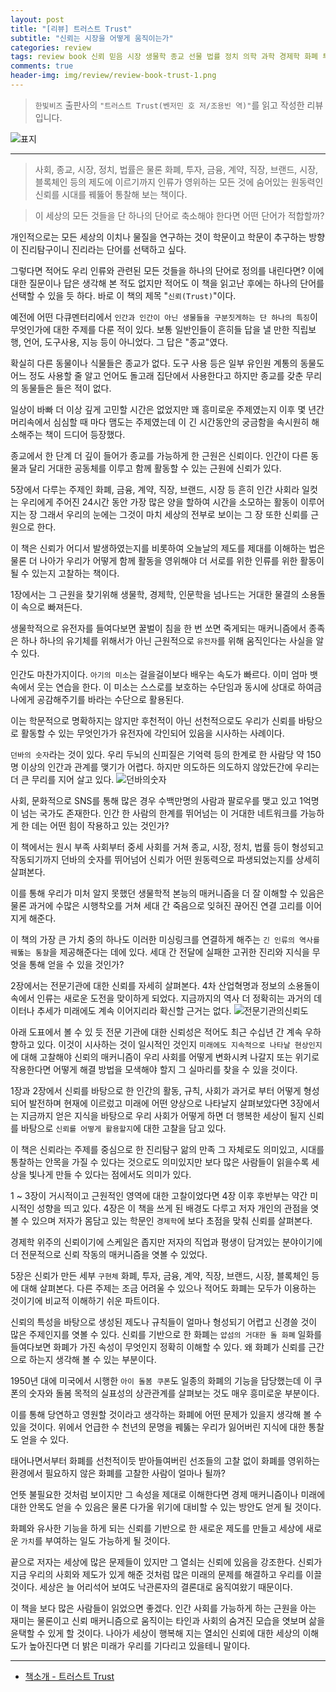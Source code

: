 ```yaml
---  
layout: post  
title: "[리뷰] 트러스트 Trust"  
subtitle: "신뢰는 시장을 어떻게 움직이는가"  
categories: review  
tags: review book 신뢰 믿음 시장 생물학 종교 선물 법률 정치 의학 과학 경제학 화폐 투자 계약 직장 브랜드 블록체인 미래   
comments: true  
header-img: img/review/review-book-trust-1.png
---  
```

  
> `한빛비즈` 출판사의 `"트러스트 Trust(벤저민 호 저/조용빈 역)"`를 읽고 작성한 리뷰입니다.  

![표지](https://theorydb.github.io/assets/img/review/review-book-trust-1.png)  

---

> 사회, 종교, 시장, 정치, 법률은 물론 화폐, 투자, 금융, 계약, 직장, 브랜드, 시장, 블록체인 등의 제도에 이르기까지 인류가 영위하는 모든 것에 숨어있는 원동력인 신뢰를 시대를 꿰뚫어 통찰해 보는 책이다.

> 이 세상의 모든 것들을 단 하나의 단어로 축소해야 한다면 어떤 단어가 적합할까? 

개인적으로는 모든 세상의 이치나 물질을 연구하는 것이 학문이고 학문이 추구하는 방향이 진리탐구이니 진리라는 단어를 선택하고 싶다.

그렇다면 적어도 우리 인류와 관련된 모든 것들을 하나의 단어로 정의를 내린다면? 이에 대한 질문이나 답은 생각해 본 적도 없지만 적어도 이 책을 읽고난 후에는 하나의 단어를 선택할 수 있을 듯 하다. 바로 이 책의 제목 "`신뢰(Trust)`"이다.

예전에 어떤 다큐멘터리에서 `인간과 인간이 아닌 생물들을 구분짓게하는 단 하나의 특징`이 무엇인가에 대한 주제를 다룬 적이 있다. 보통 일반인들이 흔히들 답을 낼 만한 직립보행, 언어, 도구사용, 지능 등이 아니었다. 그 답은 "종교"였다. 

확실히 다른 동물이나 식물들은 종교가 없다. 도구 사용 등은 일부 유인원 계통의 동물도 어느 정도 사용할 줄 알고 언어도 돌고래 집단에서 사용한다고 하지만 종교를 갖춘 무리의 동물들은 들은 적이 없다. 

일상이 바빠 더 이상 깊게 고민할 시간은 없었지만 꽤 흥미로운 주제였는지 이후 몇 년간 머리속에서 심심할 때 마다 맴도는 주제였는데 이 긴 시간동안의 궁금함을 속시원히 해소해주는 책이 드디어 등장했다.

종교에서 한 단계 더 깊이 들어가 종교를 가능하게 한 근원은 신뢰이다. 인간이 다른 동물과 달리 거대한 공동체를 이루고 함께 활동할 수 있는 근원에 신뢰가 있다. 

5장에서 다루는 주제인 화폐, 금융, 계약, 직장, 브랜드, 시장 등 흔히 인간 사회라 일컷는 우리에게 주어진 24시간 동안 가장 많은 양을 할하여 시간을 소모하는 활동이 이루어지는 장 그래서 우리의 눈에는 그것이 마치 세상의 전부로 보이는 그 장 또한 신뢰를 근원으로 한다. 

이 책은 신뢰가 어디서 발생하였는지를 비롯하여 오늘날의 제도를 제대를 이해하는 법은 물론 더 나아가 우리가 어떻게 함께 활동을 영위해야 더 서로를 위한 인류를 위한 활동이 될 수 있는지 고찰하는 책이다. 

1장에서는 그 근원을 찾기위해 생물학, 경제학, 인문학을 넘나드는 거대한 물결의 소용돌이 속으로 빠져든다. 

생물학적으로 유전자를 들여다보면 꿀벌이 침을 한 번 쏘면 죽게되는 매커니즘에서 종족은 하나 하나의 유기체를 위해서가 아닌 근원적으로 `유전자`를 위해 움직인다는 사실을 알 수 있다. 

인간도 마찬가지이다. `아기의 미소`는 걸을걸이보다 배우는 속도가 빠르다. 이미 엄마 뱃 속에서 웃는 연습을 한다. 이 미소는 스스로를 보호하는 수단임과 동시에 상대로 하여금 나에게 공감해주기를 바라는 수단으로 활용된다. 

이는 학문적으로 명확하지는 않지만 후천적이 아닌 선천적으로도 우리가 신뢰를 바탕으로 활동할 수 있는 무엇인가가 유전자에 각인되어 있음을 시사하는 사례이다. 

`던바의 숫자`라는 것이 있다. 우리 두뇌의 신피질은 기억력 등의 한계로 한 사람당 약 150명 이상의 인간과 관계를 맺기가 어렵다. 하지만 의도하든 의도하지 않았든간에 우리는 더 큰 무리를 지어 살고 있다. 
![던바의숫자](https://theorydb.github.io/assets/img/review/review-book-trust-2.png)  

사회, 문화적으로 SNS를 통해 많은 경우 수백만명의 사람과 팔로우를 맺고 있고 1억명이 넘는 국가도 존재한다. 인간 한 사람의 한계를 뛰어넘는 이 거대한 네트워크를 가능하게 한 데는 어떤 힘이 작용하고 있는 것인가?

이 책에서는 원시 부족 사회부터 중세 사회를 거쳐 종교, 시장, 정치, 법률 등이 형성되고 작동되기까지 던바의 숫자를 뛰어넘어 신뢰가 어떤 원동력으로 파생되었는지를 상세히 살펴본다. 

이를 통해 우리가 미처 알지 못했던 생물학적 본능의 매커니즘을 더 잘 이해할 수 있음은 물론 과거에 수많은 시행착오를 거쳐 세대 간 죽음으로 잊혀진 끊어진 연결 고리를 이어지게 해준다. 

이 책의 가장 큰 가치 중의 하나도 이러한 미싱링크를 연결하게 해주는 `긴 인류의 역사를 꿰뚫는 통찰`을 제공해준다는 데에 있다. 세대 간 전달에 실패한 고귀한 진리와 지식을 무엇을 통해 얻을 수 있을 것인가?

2장에서는 전문기관에 대한 신뢰를 자세히 살펴본다. 4차 산업혁명과 정보의 소용돌이 속에서 인류는 새로운 도전을 맞이하게 되었다. 지금까지의 역사 더 정확히는 과거의 데이터나 추세가 미래에도 계속 이어지리라 확신할 근거는 없다. 
![전문기관의신뢰도](https://theorydb.github.io/assets/img/review/review-book-trust-3.png)  

아래 도표에서 볼 수 있 듯 전문 기관에 대한 신뢰성은 적어도 최근 수십년 간 계속 우하향하고 있다. 이것이 시사하는 것이 일시적인 것인지 `미래에도 지속적으로 나타날 현상인지`에 대해 고찰해야 신뢰의 매커니즘이 우리 사회를 어떻게 변화시켜 나갈지 또는 위기로 작용한다면 어떻게 해결 방법을 모색해야 할지 그 실마리를 찾을 수 있을 것이다.

1장과 2장에서 신뢰를 바탕으로 한 인간의 활동, 규칙, 사회가 과거로 부터 어떻게 형성되어 발전하며 현재에 이르렀고 미래에 어떤 양상으로 나타날지 살펴보았다면 3장에서는 지금까지 얻은 지식을 바탕으로 우리 사회가 어떻게 하면 더 행복한 세상이 될지 신뢰를 바탕으로 `신뢰를 어떻게 활용할지`에 대한 고찰을 담고 있다. 

이 책은 신뢰라는 주제를 중심으로 한 진리탐구 앎의 만족 그 자체로도 의미있고, 시대를 통찰하는 안목을 가질 수 있다는 것으로도 의미있지만 보다 많은 사람들이 읽을수록 세상을 빛나게 만들 수 있다는 점에서도 의미가 있다.

1 ~ 3장이 거시적이고 근원적인 영역에 대한 고찰이었다면 4장 이후 후반부는 약간 미시적인 성향을 띄고 있다. 4장은 이 책을 쓰게 된 배경도 다루고 저자 개인의 관점을 엿볼 수 있으며 저자가 몸담고 있는 학문인 `경제학`에 보다 초점을 맞춰 신뢰를 살펴본다. 

경제학 위주의 신뢰이기에 스케일은 좁지만 저자의 직업과 평생이 담겨있는 분야이기에 더 전문적으로 신뢰 작동의 매커니즘을 엿볼 수 있었다.

5장은 신뢰가 만든 세부 `구현체` 화폐, 투자, 금융, 계약, 직장, 브랜드, 시장, 블록체인 등에 대해 살펴본다. 다른 주제는 조금 어려울 수 있으나 적어도 화폐는 모두가 이용하는 것이기에 비교적 이해하기 쉬운 파트이다. 

신뢰의 특성을 바탕으로 생성된 제도나 규칙들이 얼마나 형성되기 어렵고 신경쓸 것이 많은 주제인지를 엿볼 수 있다. 신뢰를 기반으로 한 화폐는 `얍섬의 거대한 돌 화폐` 일화를 들여다보면 화폐가 가진 속성이 무엇인지 정확히 이해할 수 있다. 왜 화폐가 신뢰를 근간으로 하는지 생각해 볼 수 있는 부분이다.

1950년 대에 미국에서 시행한 `아이 돌봄 쿠폰`도 일종의 화폐의 기능을 담당했는데 이 쿠폰의 숫자와 돌봄 목적의 실표성의 상관관계를 살펴보는 것도 매우 흥미로운 부분이다. 

이를 통해 당연하고 영원할 것이라고 생각하는 화폐에 어떤 문제가 있을지 생각해 볼 수 있을 것이다. 위에서 언급한 수 천년의 문명을 꿰뚫는 우리가 잃어버린 지식에 대한 통찰도 얻을 수 있다. 

태어나면서부터 화폐를 선천적이듯 받아들여버린 선조들의 고찰 없이 화폐를 영위하는 환경에서 필요하지 않은 화폐를 고찰한 사람이 얼마나 될까? 

언뜻 불필요한 것처럼 보이지만 그 속성을 제대로 이해한다면 경제 매커니즘이나 미래에 대한 안목도 얻을 수 있음은 물론 다가올 위기에 대비할 수 있는 방안도 얻게 될 것이다. 

화폐와 유사한 기능을 하게 되는 신뢰를 기반으로 한 새로운 제도를 만들고 세상에 새로운 `가치`를 부여하는 일도 가능하게 될 것이다. 

끝으로 저자는 세상에 많은 문제들이 있지만 그 열쇠는 신뢰에 있음을 강조한다. 신뢰가 지금 우리의 사회와 제도가 있게 해준 것처럼 많은 미래의 문제를 해결하고 우리를 이끌 것이다. 세상은 늘 어리석어 보여도 낙관론자의 결론대로 움직여왔기 때문이다. 

이 책을 보다 많은 사람들이 읽었으면 좋겠다. 인간 사회를 가능하게 하는 근원을 아는 재미는 물론이고 신뢰 매커니즘으로 움직이는 타인과 사회의 숨겨진 모습을 엿보며 삶을 윤택할 수 있게 할 것이다. 나아가 세상이 행복해 지는 열쇠인 신뢰에 대한 세상의 이해도가 높아진다면 더 밝은 미래가 우리를 기다리고 있을테니 말이다. 

---

* [책소개 - 트러스트 Trust](http://www.yes24.com/Product/Goods/110507990)
